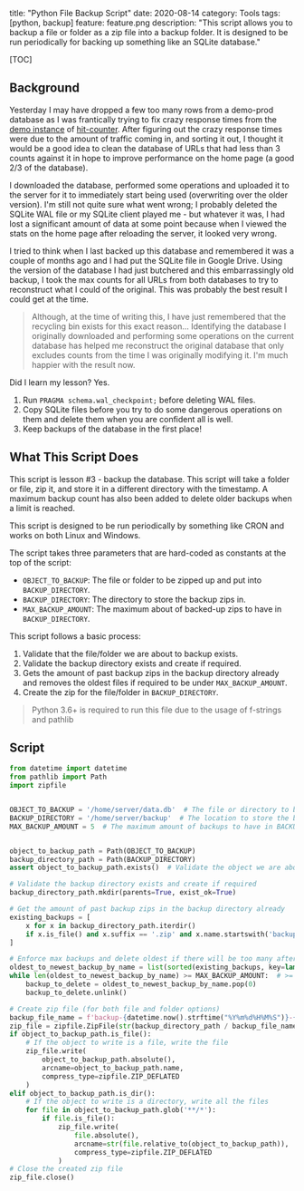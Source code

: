 title: "Python File Backup Script"
date: 2020-08-14
category: Tools
tags: [python, backup]
feature: feature.png
description: "This script allows you to backup a file or folder as a zip file into a backup folder. It is designed to be run periodically for backing up something like an SQLite database."

[TOC]

## Background
Yesterday I may have dropped a few too many rows from a demo-prod database as I was frantically trying to fix crazy response times from the [demo instance](https://hitcounter.pythonanywhere.com/) of [hit-counter](https://github.com/brentvollebregt/hit-counter). After figuring out the crazy response times were due to the amount of traffic coming in, and sorting it out, I thought it would be a good idea to clean the database of URLs that had less than 3 counts against it in hope to improve performance on the home page (a good 2/3 of the database).

I downloaded the database, performed some operations and uploaded it to the server for it to immediately start being used (overwriting over the older version). I'm still not quite sure what went wrong; I probably deleted the SQLite WAL file or my SQLite client played me - but whatever it was, I had lost a significant amount of data at some point because when I viewed the stats on the home page after reloading the server, it looked very wrong.

I tried to think when I last backed up this database and remembered it was a couple of months ago and I had put the SQLite file in Google Drive. Using the version of the database I had just butchered and this embarrassingly old backup, I took the max counts for all URLs from both databases to try to reconstruct what I could of the original. This was probably the best result I could get at the time.

> Although, at the time of writing this, I have just remembered that the recycling bin exists for this exact reason... Identifying the database I originally downloaded and performing some operations on the current database has helped me reconstruct the original database that only excludes counts from the time I was originally modifying it. I'm much happier with the result now.

Did I learn my lesson? Yes.

 1. Run `PRAGMA schema.wal_checkpoint;` before deleting WAL files.
 2. Copy SQLite files before you try to do some dangerous operations on them and delete them when you are confident all is well.
 3. Keep backups of the database in the first place!

## What This Script Does
This script is lesson #3 - backup the database. This script will take a folder or file, zip it, and store it in a different directory with the timestamp. A maximum backup count has also been added to delete older backups when a limit is reached.

This script is designed to be run periodically by something like CRON and works on both Linux and Windows.

The script takes three parameters that are hard-coded as constants at the top of the script:

- `OBJECT_TO_BACKUP`: The file or folder to be zipped up and put into `BACKUP_DIRECTORY`.
- `BACKUP_DIRECTORY`: The directory to store the backup zips in.
- `MAX_BACKUP_AMOUNT`: The maximum about of backed-up zips to have in `BACKUP_DIRECTORY`.
 
This script follows a basic process:

1. Validate that the file/folder we are about to backup exists.
2. Validate the backup directory exists and create if required.
3. Gets the amount of past backup zips in the backup directory already and removes the oldest files if required to be under `MAX_BACKUP_AMOUNT`.
4. Create the zip for the file/folder in `BACKUP_DIRECTORY`.

> Python 3.6+ is required to run this file due to the usage of f-strings and pathlib

## Script

```python
from datetime import datetime
from pathlib import Path
import zipfile


OBJECT_TO_BACKUP = '/home/server/data.db'  # The file or directory to backup
BACKUP_DIRECTORY = '/home/server/backup'  # The location to store the backups in
MAX_BACKUP_AMOUNT = 5  # The maximum amount of backups to have in BACKUP_DIRECTORY


object_to_backup_path = Path(OBJECT_TO_BACKUP)
backup_directory_path = Path(BACKUP_DIRECTORY)
assert object_to_backup_path.exists()  # Validate the object we are about to backup exists before we continue

# Validate the backup directory exists and create if required
backup_directory_path.mkdir(parents=True, exist_ok=True)

# Get the amount of past backup zips in the backup directory already
existing_backups = [
    x for x in backup_directory_path.iterdir()
    if x.is_file() and x.suffix == '.zip' and x.name.startswith('backup-')
]

# Enforce max backups and delete oldest if there will be too many after the new backup
oldest_to_newest_backup_by_name = list(sorted(existing_backups, key=lambda f: f.name))
while len(oldest_to_newest_backup_by_name) >= MAX_BACKUP_AMOUNT:  # >= because we will have another soon
    backup_to_delete = oldest_to_newest_backup_by_name.pop(0)
    backup_to_delete.unlink()

# Create zip file (for both file and folder options)
backup_file_name = f'backup-{datetime.now().strftime("%Y%m%d%H%M%S")}-{object_to_backup_path.name}.zip'
zip_file = zipfile.ZipFile(str(backup_directory_path / backup_file_name), mode='w')
if object_to_backup_path.is_file():
    # If the object to write is a file, write the file
    zip_file.write(
        object_to_backup_path.absolute(),
        arcname=object_to_backup_path.name,
        compress_type=zipfile.ZIP_DEFLATED
    )
elif object_to_backup_path.is_dir():
    # If the object to write is a directory, write all the files
    for file in object_to_backup_path.glob('**/*'):
        if file.is_file():
            zip_file.write(
                file.absolute(),
                arcname=str(file.relative_to(object_to_backup_path)),
                compress_type=zipfile.ZIP_DEFLATED
            )
# Close the created zip file
zip_file.close()
```
